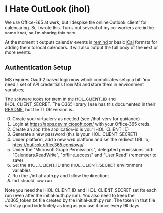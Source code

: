 # I Hate OutLook (ihol)

We use Office-365 at work, but I despise the online Outlook 'client' for
calendaring. So I wrote this. Turns out several of my co-workers are in the
same boat, so I'm sharing this here.

At the moment it outputs calendar events in
[remind](http://www.roaringpenguin.com/products/remind/) or basic
[ICal](https://pypi.python.org/pypi/icalendar) formats for adding them to local
calendars. It will also output the full body of the next or more events.


## Authentication Setup

MS requires Oauth2 based login now which complicates setup a bit. You need a
set of API credentials from MS and store them in environment variables;

The software looks for them in the HOL_CLIENT_ID and IHOL_CLIENT_SECRET. The
O365 library I use has this documented in their
[README](https://github.com/O365/python-o365#authentication), but the TLDR
version is..

0. Create your virtualenv as needed (see ./ihol-venv for guidance)
1. Login at https://apps.dev.microsoft.com/ with your Office-365 creds.
2. Create an app (the application-id is your IHOL_CLIENT_ID)
3. Generate a new password (this is your IHOL_CLIENT_SECRET)
4. Under platform, add a new web platform and set the redirect URL to;
    https://outlook.office365.com/owa/
5. Under the "Microsoft Graph Permissions", delegated permissions add:
    "Calendars.ReadWrite", "offline_access" and "User.Read"
(remember to save)
6. Set the IHOL_CLIENT_ID and IHOL_CLIENT_SECRET environment variables
7. Run the ./initial-auth.py and follow the directions
8. ihol should now run

Note you need the IHOL_CLIENT_ID and IHOL_CLIENT_SECRET set for each run (even
after the initial-auth.py run). You also need to keep the ./o365_token.txt file
created by the initial-auth.py run. The token in that file will stay good
indefinitely as long as you use it once every 90 days.
